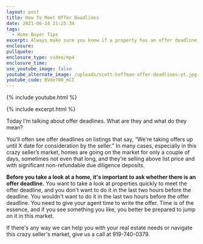 ```yaml
---
layout: post
title: How To Meet Offer Deadlines
date: 2021-06-24 21:25:34
tags:
  - Home Buyer Tips
excerpt: Always make sure you know if a property has an offer deadline.
enclosure:
pullquote:
enclosure_type: video/mp4
enclosure_time:
use_youtube_image: false
youtube_alternate_image: /uploads/scott-hoffman-offer-deadlines-yt.jpg
youtube_code: BVde700_mCI
---
```

{% include youtube.html %}

{% include excerpt.html %}

Today I’m talking about offer deadlines. What are they and what do they mean?

You’ll often see offer deadlines on listings that say, “We're taking offers up until X date for consideration by the seller.” In many cases, especially in this crazy seller’s market, homes are going on the market for only a couple of days, sometimes not even that long, and they’re selling above list price and with significant non-refundable due diligence deposits.

**Before you take a look at a home, it's important to ask whether there is an offer deadline.** You want to take a look at properties quickly to meet the offer deadline, and you don't want to do it in the last two hours before the deadline. You wouldn't want to do it in the last two hours before the offer deadline. You need to give your agent time to write the offer. Time is of the essence, and if you see something you like, you better be prepared to jump on it in this market.

If there's any way we can help you with your real estate needs or navigate this crazy seller's market, give us a call at 919-740-0379.
